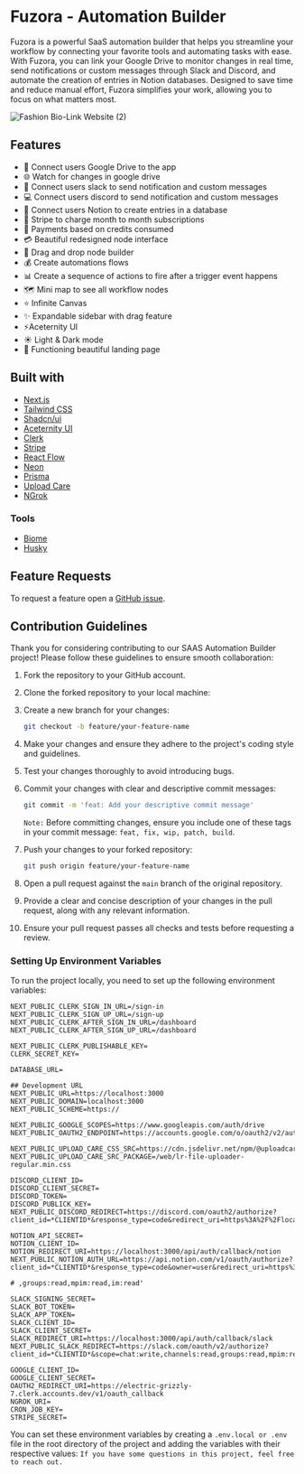 # Fuzora - Automation Builder

Fuzora is a powerful SaaS automation builder that helps you streamline your workflow by connecting your favorite tools and automating tasks with ease. With Fuzora, you can link your Google Drive to monitor changes in real time, send notifications or custom messages through Slack and Discord, and automate the creation of entries in Notion databases. Designed to save time and reduce manual effort, Fuzora simplifies your work, allowing you to focus on what matters most.

![Fashion Bio-Link Website (2)](https://github.com/user-attachments/assets/1bff524f-9a2d-449b-8b97-32da53bb2709)

## Features

- 🏢 Connect users Google Drive to the app
- 🌐 Watch for changes in google drive
- 🚀 Connect users slack to send notification and custom messages
- 💻 Connect users discord to send notification and custom messages
- 🔄 Connect users Notion to create entries in a database
- 🛒 Stripe to charge month to month subscriptions 
- 🔐 Payments based on credits consumed
- 💳 Beautiful redesigned node interface
- 🚨 Drag and drop node builder
- 💰 Create automations flows
- 📊 Create a sequence of actions to fire after a trigger event happens
- 🗺️ Mini map to see all workflow nodes
- ⭐️ Infinite Canvas
- ✨ Expandable sidebar with drag feature
- ⚡️Aceternity UI
- ☀️ Light & Dark mode
- 📄 Functioning beautiful landing page

## Built with

- [Next.js](https://nextjs.org/)
- [Tailwind CSS](https://tailwindcss.com/)
- [Shadcn/ui](https://ui.shadcn.com/)
- [Aceternity UI](https://ui.aceternity.com/)
- [Clerk](https://clerk.com/)
- [Stripe](https://stripe.com/)
- [React Flow](https://reactflow.dev/)
- [Neon](https://neon.tech/)
- [Prisma](https://www.prisma.io/)
- [Upload Care](https://uploadcare.com/)
- [NGrok](https://ngrok.com/)

### Tools
- [Biome](https://biomejs.dev/)
- [Husky](https://typicode.github.io/husky/)

## Feature Requests

To request a feature open a [GitHub issue](https://github.com/stack-weaver/Fuzora/issues).

 ## Contribution Guidelines

Thank you for considering contributing to our SAAS Automation Builder project! Please follow these guidelines to ensure smooth collaboration:

1. Fork the repository to your GitHub account.
2. Clone the forked repository to your local machine:
3. Create a new branch for your changes:

    ```bash
    git checkout -b feature/your-feature-name
    ```

4. Make your changes and ensure they adhere to the project's coding style and guidelines.
5. Test your changes thoroughly to avoid introducing bugs.
6. Commit your changes with clear and descriptive commit messages:

    ```bash
    git commit -m 'feat: Add your descriptive commit message'
    ```
    ``Note:`` Before committing changes, ensure you include one of these tags in your commit message: ```feat, fix, wip, patch, build```.

7. Push your changes to your forked repository:

    ```bash
    git push origin feature/your-feature-name
    ```

8. Open a pull request against the `main` branch of the original repository.
9. Provide a clear and concise description of your changes in the pull request, along with any relevant information.
10. Ensure your pull request passes all checks and tests before requesting a review.

### Setting Up Environment Variables

To run the project locally, you need to set up the following environment variables:

```env
NEXT_PUBLIC_CLERK_SIGN_IN_URL=/sign-in
NEXT_PUBLIC_CLERK_SIGN_UP_URL=/sign-up
NEXT_PUBLIC_CLERK_AFTER_SIGN_IN_URL=/dashboard
NEXT_PUBLIC_CLERK_AFTER_SIGN_UP_URL=/dashboard

NEXT_PUBLIC_CLERK_PUBLISHABLE_KEY=
CLERK_SECRET_KEY=

DATABASE_URL=

## Development URL
NEXT_PUBLIC_URL=https://localhost:3000
NEXT_PUBLIC_DOMAIN=localhost:3000
NEXT_PUBLIC_SCHEME=https://

NEXT_PUBLIC_GOOGLE_SCOPES=https://www.googleapis.com/auth/drive
NEXT_PUBLIC_OAUTH2_ENDPOINT=https://accounts.google.com/o/oauth2/v2/auth

NEXT_PUBLIC_UPLOAD_CARE_CSS_SRC=https://cdn.jsdelivr.net/npm/@uploadcare/blocks@
NEXT_PUBLIC_UPLOAD_CARE_SRC_PACKAGE=/web/lr-file-uploader-regular.min.css

DISCORD_CLIENT_ID=
DISCORD_CLIENT_SECRET=
DISCORD_TOKEN=
DISCORD_PUBLICK_KEY=
NEXT_PUBLIC_DISCORD_REDIRECT=https://discord.com/oauth2/authorize?client_id=*CLIENTID*&response_type=code&redirect_uri=https%3A%2F%2Flocalhost%3A3000%2Fapi%2Fauth%2Fcallback%2Fdiscord&scope=identify+guilds+connections+guilds.members.read+email+webhook.incoming

NOTION_API_SECRET=
NOTION_CLIENT_ID=
NOTION_REDIRECT_URI=https://localhost:3000/api/auth/callback/notion
NEXT_PUBLIC_NOTION_AUTH_URL=https://api.notion.com/v1/oauth/authorize?client_id=*CLIENTID*&response_type=code&owner=user&redirect_uri=https%3A%2F%2Flocalhost%3A3000%2Fapi%2Fauth%2Fcallback%2Fnotion

# ,groups:read,mpim:read,im:read'

SLACK_SIGNING_SECRET=
SLACK_BOT_TOKEN=
SLACK_APP_TOKEN=
SLACK_CLIENT_ID=
SLACK_CLIENT_SECRET=
SLACK_REDIRECT_URI=https://localhost:3000/api/auth/callback/slack
NEXT_PUBLIC_SLACK_REDIRECT=https://slack.com/oauth/v2/authorize?client_id=*CLIENTID*&scope=chat:write,channels:read,groups:read,mpim:read,im:read&user_scope=chat:write,channels:read,groups:read,mpim:read,im:read&redirect_uri=https%3A%2F%2Flocalhost%3A3000%2Fapi%2Fauth%2Fcallback%2Fslack

GOOGLE_CLIENT_ID=
GOOGLE_CLIENT_SECRET=
OAUTH2_REDIRECT_URI=https://electric-grizzly-7.clerk.accounts.dev/v1/oauth_callback
NGROK_URI=
CRON_JOB_KEY=
STRIPE_SECRET=

```
You can set these environment variables by creating a `.env.local or .env` file in the root directory of the project and adding the variables with their respective values:
```If you have some questions in this project, feel free to reach out.```
